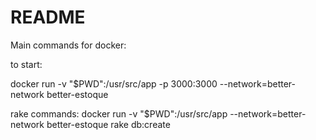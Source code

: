# README

Main commands for docker:

to start:

 docker run -v "$PWD":/usr/src/app -p 3000:3000 --network=better-network better-estoque

rake commands:
docker run -v "$PWD":/usr/src/app --network=better-network better-estoque rake db:create